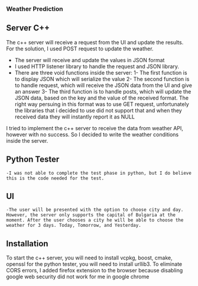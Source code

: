 ### Weather Prediction
## Server C++
The c++ server will receive a request from the UI and update the results. For the solution, I used POST request to update the weather.
 - The server will receive and update the values in JSON format
 - I used HTTP listener library to handle the request and JSON library.
 - There are three void functions inside the server: 
 1- The first function is to display JSON which will serialize the value
2- The second function is to handle request, which will receive the JSON data from the UI and give an answer
3- The third function is to handle posts, which will update the JSON data, based on the key and the value of the received format.
The right way persuing in this format was to use GET request, unfortunately the libraries that i decided to use did not support that and when they received data they will instantly report it as NULL

I tried to implement the c++ server to receive the data from weather API, however with no success. So I decided to write the weather conditions inside the server.

## Python Tester
    -I was not able to complete the test phase in python, but I do believe this is the code needed for the test.

## UI
    -The user will be presented with the option to choose city and day. However, the server only supports the capital of Bulgaria at the moment. After the user chooses a city he will be able to choose the weather for 3 days. Today, Tomorrow, and Yesterday. 

## Installation
To start the c++ server, you will need to install vcpkg, boost, cmake, openssl
for the python tester, you will need to install urllib3.
To eliminate CORS errors, I added firefox extension to the browser because disabling google web security did not work for me in google chrome
